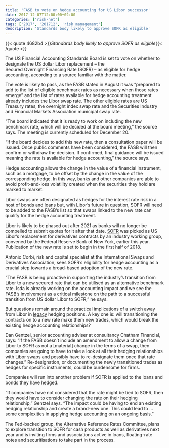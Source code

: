 ```yaml
---
title: 'FASB to vote on hedge accounting for US Libor successor'
date: 2017-12-07T12:00:00+02:00
categories: ['risk-net']
tags: ['2017', '201712', 'risk management']
description: 'Standards body likely to approve SOFR as eligible'
---
```


{{< quote 4682b4 >}}_Standards body likely to approve SOFR as eligible_{{< /quote >}}

The US Financial Accounting Standards Board is set to vote on whether to designate the US dollar Libor replacement – the Secured Overnight Financing Rate (SOFR) – as eligible for hedge accounting, according to a source familiar with the matter.

The vote is likely to pass, as the FASB stated in August it was “prepared to add to the list of eligible benchmark rates as necessary when those rates emerge” and the list of rates available for hedge accounting treatment already includes the Libor swap rate. The other eligible rates are US Treasury rates, the overnight index swap rate and the Securities Industry and Financial Markets Association municipal swap rate.

“The board indicated that it is ready to work on including the new benchmark rate, which will be decided at the board meeting,” the source says. The meeting is currently scheduled for December 20.

“If the board decides to add this new rate, then a consultation paper will be issued. Once public comments have been considered, the FASB will then confirm or withdraw the decision. If confirmed, final guidance will be issued meaning the rate is available for hedge accounting,” the source says.

Hedge accounting allows the change in the value of a financial instrument, such as a mortgage, to be offset by the change in the value of the corresponding hedge. In this way, banks and other companies are able to avoid profit-and-loss volatility created when the securities they hold are marked to market.

Libor swaps are often designated as hedges for the interest rate risk in a host of bonds and loans but, with Libor’s future in question, SOFR will need to be added to the FASB’s list so that swaps linked to the new rate can qualify for the hedge accounting treatment.

Libor is likely to be phased out after 2021 as banks will no longer be compelled to submit quotes for it after that date. [SOFR](https://www.risk.net/derivatives/5320981/libors-sunset-sees-us-repo-market-cast-a-longer-shadow) was picked as US Libor’s replacement for derivatives contracts by an industry working group, convened by the Federal Reserve Bank of New York, earlier this year. Publication of the new rate is set to begin in the first half of 2018.

Antonio Corbi, risk and capital specialist at the International Swaps and Derivatives Association, sees SOFR’s eligibility for hedge accounting as a crucial step towards a broad-based adoption of the new rate.

“The FASB is being proactive in supporting the industry’s transition from Libor to a new secured rate that can be utilised as an alternative benchmark rate. Isda is already working on the accounting impact and we see the FASB’s involvement as a critical milestone on the path to a successful transition from US dollar Libor to SOFR,” he says.

But questions remain around the practical implications of a switch away from Libor in [legacy](https://www.risk.net/derivatives/5356091/the-fraught-search-for-a-libor-fallback) hedging positions. A key one is: will transitioning the contracts on to a new rate make them new trades, which would break the existing hedge accounting relationships?

Dan Gentzel, senior accounting adviser at consultancy Chatham Financial, says: “If the FASB doesn’t include an amendment to allow a change from Libor to SOFR as not a [material] change in the terms of a swap, then companies are going to have to take a look at all their hedging relationships with Libor swaps and possibly have to re-designate them once that rate changes.” Re-designation, or documenting the newly transitioned trades as hedges for specific instruments, could be burdensome for firms.

Companies will run into another problem if SOFR is applied to the loans and bonds they have hedged.

“If companies have not considered that the rate might be tied to SOFR, then they would have to consider changing the rate on their hedging relationship,” Gentzel says. “The impact could be having to end an existing hedging relationship and create a brand-new one. This could lead to … some complexities in applying hedge accounting on an ongoing basis.”

The Fed-backed group, the Alternative Reference Rates Committee, plans to explore transition to SOFR for cash products as well as derivatives next year and is inviting firms and associations active in loans, floating-rate notes and securitisations to take part in the process.

